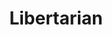 ---
title: Libertarian
description: ""
create_date: 2022-03-29
last_edit_date: 2022-03-29
wikipedia: 
youtube: 
search: 
tags:
---